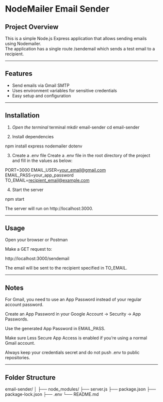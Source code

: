 # NodeMailer Email Sender

## Project Overview
This is a simple Node.js Express application that allows sending emails using Nodemailer.  
The application has a single route /sendemail which sends a test email to a recipient.

---

## Features
- Send emails via Gmail SMTP
- Uses environment variables for sensitive credentials
- Easy setup and configuration

---

## Installation

1. *Open the terminal*
terminal
mkdir email-sender
cd email-sender

2. Install dependencies

npm install express nodemailer dotenv

3. Create a .env file Create a .env file in the root directory of the project and fill in the values as below:

PORT=3000
EMAIL_USER=your_email@gmail.com
EMAIL_PASS=your_app_password
TO_EMAIL=recipient_email@example.com



4. Start the server

npm start

The server will run on http://localhost:3000.


---

## Usage

Open your browser or Postman

Make a GET request to:


http://localhost:3000/sendemail

The email will be sent to the recipient specified in TO_EMAIL.



---

## Notes

For Gmail, you need to use an App Password instead of your regular account password.

Create an App Password in your Google Account → Security → App Passwords.

Use the generated App Password in EMAIL_PASS.


Make sure Less Secure App Access is enabled if you’re using a normal Gmail account.

Always keep your credentials secret and do not push .env to public repositories.


---

## Folder Structure

email-sender/
│
├── node_modules/
├── server.js
├── package.json
├── package-lock.json
├── .env
└── README.md